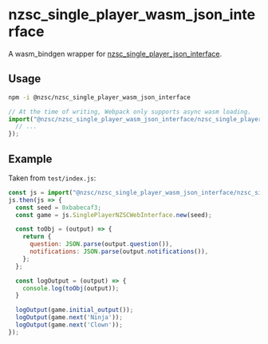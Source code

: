# nzsc_single_player_wasm_json_interface

A wasm_bindgen wrapper for [nzsc_single_player_json_interface](https://github.com/nzsc-org/nzsc_single_player_json_interface).

## Usage

```bash
npm -i @nzsc/nzsc_single_player_wasm_json_interface
```

```js
// At the time of writing, Webpack only supports async wasm loading.
import("@nzsc/nzsc_single_player_wasm_json_interface/nzsc_single_player_wasm_json_interface.js").then(nzsc1p => {
  // ...
});
```

## Example

Taken from `test/index.js`:

```js
const js = import("@nzsc/nzsc_single_player_wasm_json_interface/nzsc_single_player_wasm_json_interface.js");
js.then(js => {
  const seed = 0xbabecaf3;
  const game = js.SinglePlayerNZSCWebInterface.new(seed);

  const toObj = (output) => {
    return {
      question: JSON.parse(output.question()),
      notifications: JSON.parse(output.notifications()),
    };
  };

  const logOutput = (output) => {
    console.log(toObj(output));
  }

  logOutput(game.initial_output());
  logOutput(game.next('Ninja'));
  logOutput(game.next('Clown'));
});
```
